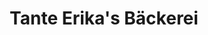 ---
title: "Tante Erika's Bäckerei"
url: /korntal-muenchingen/tante-erikas-baeckerei/
shop: Bäckerei
---
